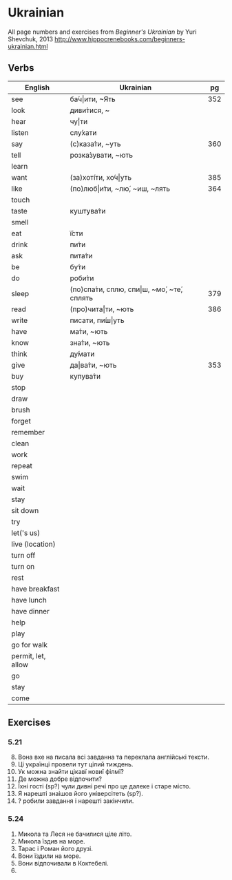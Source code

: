 Ukrainian
=========

All page numbers and exercises from _Beginner's Ukrainian_ by Yuri Shevchuk, 2013
http://www.hippocrenebooks.com/beginners-ukrainian.html

Verbs
-----

| English                 | Ukrainian                            | pg  |
| ----------------------- | ------------------------------------ | ----|
| see                     | ба́ч\|ити, ~Ять                       | 352 |
| look                    | диви́тися, ~                          |     |
| hear                    | чу́\|ти                               |     |
| listen                  | слу́хати                              |     |
| say                     | (с)каза́ти, ~уть                      | 360 |
| tell                    | розка́зувати, ~ють                    |     |
| learn                   | 
| want                    | (за)хоті́ти, хо́ч\|уть                 | 385 |
| like                    | (по)люб\|и́ти, ~лю́, ~иш, ~лять        | 364 |
| touch                   | 
| taste                   | куштува́ти                            |     |
| smell                   |
| eat                     | ї́сти
| drink                   | пи́ти
| ask                     | пита́ти
| be                      | бу́ти
| do                      | роби́ти
| sleep                   | (по)спа́ти, сплю, спи\|ш, ~мо́, ~те́, сплять | 379 |
| read                    | (про)чита́\|ти, ~ють                  | 386 | 
| write                   | писати, пи́ш\|уть                     |     |
| have                    | ма́ти, ~ють
| know                    | зна́ти, ~ють
| think                   | ду́мати
| give                    | да\|ва́ти, ~ють                       | 353 |
| buy                     | купува́ти
| stop
| draw
| brush
| forget
| remember
| clean
| work
| repeat
| swim
| wait
| stay
| sit down
| try
| let('s us)
| live (location)
| turn off
| turn on
| rest
| have breakfast
| have lunch
| have dinner
| help
| play
| go for walk
| permit, let, allow
| go
| stay
| come

Exercises
---------

### 5.21

8. Вона вхе на писала всі завданна та переклала англійські тексти.
9. Ці українці провели тут цілий тиждень.
10. Ук можна знайти цікавї новиї філмї?
11. Де можна добре відпочити?
12. Їхні гості (sp?) чули дивні речі про це далеке і старе місто.
13. Я нарешті знаішов його універсітеть (sp?).
14. ? робили завдання і нарешті закінчили.

### 5.24

1. Микола та Леся не бачилися ціле літо.
2. Микола їздив на море.
3. Тарас і Роман його друзі.
4. Вони їздили на море.
5. Вони відпочивали в Коктебелі.
6. 
